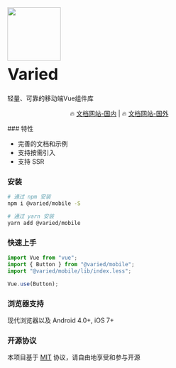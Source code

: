 <div class="card">
  <div class="van-doc-intro">
    <img class="van-doc-intro__logo" style="width: 120px; height: 120px; box-shadow: none;" src="https://wuner.gitee.io/static-resources/varied-mobile/static/favicon.png">
    <h2 style="margin: 0; font-size: 36px; line-height: 60px;">Varied</h2>
    <p>轻量、可靠的移动端Vue组件库</p>
  </div>
</div>
<p align="center">
  🔥 <a href="https://wuner.gitee.io/varied-mobile/">文档网站-国内</a> | 🔥 <a href="https://variedjs.github.io/varied-mobile/">文档网站-国外</a>
</p>
### 特性

- 完善的文档和示例
- 支持按需引入
- 支持 SSR

### 安装

```bash
# 通过 npm 安装
npm i @varied/mobile -S

# 通过 yarn 安装
yarn add @varied/mobile
```

### 快速上手

```js
import Vue from "vue";
import { Button } from "@varied/mobile";
import "@varied/mobile/lib/index.less";

Vue.use(Button);
```

### 浏览器支持

现代浏览器以及 Android 4.0+, iOS 7+

### 开源协议

本项目基于 [MIT](https://zh.wikipedia.org/wiki/MIT%E8%A8%B1%E5%8F%AF%E8%AD%89) 协议，请自由地享受和参与开源
